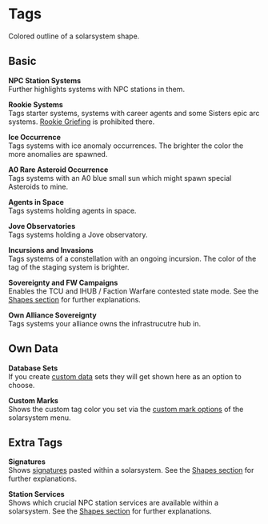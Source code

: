 # Tags
Colored outline of a solarsystem shape.

## Basic
**NPC Station Systems**<br>
Further highlights systems with NPC stations in them.

**Rookie Systems**<br>
Tags starter systems, systems with career agents and some Sisters epic arc systems. [Rookie Griefing](https://support.eveonline.com/hc/en-us/articles/203209712-Rookie-Griefing) is prohibited there.

**Ice Occurrence**<br>
Tags systems with ice anomaly occurrences. The brighter the color the more anomalies are spawned.

**A0 Rare Asteroid Occurrence**<br>
Tags systems with an A0 blue small sun which might spawn special Asteroids to mine. 

**Agents in Space**<br>
Tags systems holding agents in space.

**Jove Observatories**<br>
Tags systems holding a Jove observatory.

**Incursions and Invasions**<br>
Tags systems of a constellation with an ongoing incursion. The color of the tag of the staging system is brighter.

**Sovereignty and FW Campaigns**<br>
Enables the TCU and IHUB / Faction Warfare contested state mode. See the [Shapes section](https://eveeye.readthedocs.io/en/latest/map/shapes/#Sovereignty-Structures-and-Campaigns) for further explanations.

**Own Alliance Sovereignty**<br>
Tags systems your alliance owns the infrastrucutre hub in.    


## Own Data
**Database Sets**<br>
If you create [custom data](https://eveeye.readthedocs.io/en/latest/data/database/) sets they will get shown here as an option to choose.<br>

**Custom Marks**<br>
Shows the custom tag color you set via the [custom mark options](https://eveeye.readthedocs.io/en/latest/sharing/custom-marks/) of the solarsystem menu.

## Extra Tags
**Signatures**<br>
Shows [signatures](https://eveeye.readthedocs.io/en/latest/sharing/signatures/) pasted within a solarsystem. See the [Shapes section](https://eveeye.readthedocs.io/en/latest/map/shapes/#Station-Services-and-Signatures) for further explanations.

**Station Services**<br>
Shows which crucial NPC station services are available within a solarsystem. See the [Shapes section](https://eveeye.readthedocs.io/en/latest/map/shapes/#Station-Services-and-Signatures) for further explanations.


<!--stackedit_data:
eyJoaXN0b3J5IjpbLTIxMzY2MTczMTksLTEwMjgwMDg3MjAsLT
YzNTg0MDYzNSwxMTcwODk2ODQxLDEzMDU5NDQyNzYsNTgxMzAx
MzQ4LDUxNTAwOTg3XX0=
-->